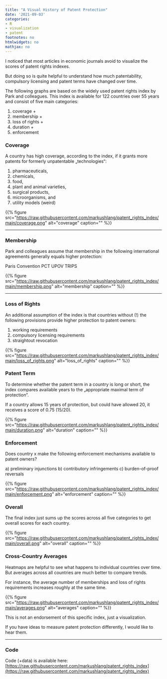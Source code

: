 ```yaml
---
title: "A Visual History of Patent Protection"
date: '2021-09-03'
categories:
- R
- visualization
- patent
footnotes: no
htmlwidgets: no
mathjax: no
---
```


I noticed that most articles in economic journals avoid to visualize the scores of patent rights indexes. 

But doing so is quite helpful to understand how much patentability, compulsory licensing and patent terms have changed over time. 

The following graphs are based on the widely used patent rights index by Park and colleagues. This index is available for 122 countries over 55 years and consist of five main categories: 

1. coverage +
2. membership + 
3. loss of rights + 
4. duration +
5. enforcement

### Coverage

A country has high coverage, according to the index, if it grants more patents for formerly unpatentable „technologies“:

1) pharmaceuticals,
2) chemicals,
3) food,
4) plant and animal varieties,
5) surgical products,
6) microorganisms, and
7) utility models (weird)

{{% figure src="https://raw.githubusercontent.com/markushlang/patent_rights_index/main/coverage.png" alt="coverage" caption="" %}}

---

### Membership

Park and colleagues assume that membership in the following international agreements generally equals higher protection: 

Paris Convention
PCT
UPOV
TRIPS

{{% figure src="https://raw.githubusercontent.com/markushlang/patent_rights_index/main/membership.png" alt="membership" caption="" %}}

---

### Loss of Rights 

An additional assumption of the index is that countries without (!) the following provisions provide higher protection to patent owners:

1) working requirements 
2) compulsory licensing requirements 
3) straightout revocation

{{% figure src="https://raw.githubusercontent.com/markushlang/patent_rights_index/main/loss_of_rights.png" alt="loss_of_rights" caption="" %}}

### Patent Term

To determine whether the patent term in a country is long or short, the index compares available years to the „appropriate maximal term of protection“.  

If a country allows 15 years of protection, but could have allowed 20, it receives a score of 0.75  (15/20).

{{% figure src="https://raw.githubusercontent.com/markushlang/patent_rights_index/main/duration.png" alt="duration" caption="" %}}

### Enforcement 

Does country x make the following enforcement mechanisms available to patent owners? 

a) preliminary injunctions
b) contributory infringements
c) burden-of-proof reversals

{{% figure src="https://raw.githubusercontent.com/markushlang/patent_rights_index/main/enforcement.png" alt="enforcement" caption="" %}}

### Overall 

The final index just sums up the scores across all five categories to get overall scores for each country.

{{% figure src="https://raw.githubusercontent.com/markushlang/patent_rights_index/main/overall.png" alt="overall" caption="" %}}

### Cross-Country Averages

Heatmaps are helpful to see what happens to individual countries over time. But averages across all countries are much better to compare trends. 

For instance, the average number of memberships and loss of rights requirements increases roughly at the same time.

{{% figure src="https://raw.githubusercontent.com/markushlang/patent_rights_index/main/averages.png" alt="averages" caption="" %}}

This is not an endorsement of this specific index, just a visualization. 

If you have ideas to measure patent protection differently, I would like to hear them.

---

### Code

Code (+data) is available here: [https://raw.githubusercontent.com/markushlang/patent_rights_index](https://raw.githubusercontent.com/markushlang/patent_rights_index)
